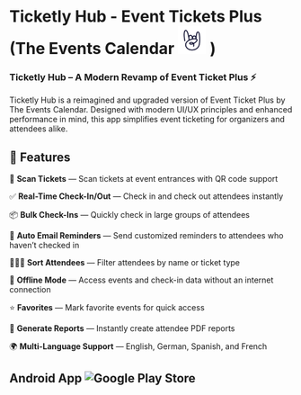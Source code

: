 # Ticketly Hub - Event Tickets Plus (The Events Calendar  <img src="tec.png" alt="The Events Calendar Logo" width="50" height="50"> )


### Ticketly Hub – A Modern Revamp of Event Ticket Plus ⚡
Ticketly Hub is a reimagined and upgraded version of Event Ticket Plus by The Events Calendar. Designed with modern UI/UX principles and enhanced performance in mind, this app simplifies event ticketing for organizers and attendees alike.

## 🚀 Features
🎫 **Scan Tickets** — Scan tickets at event entrances with QR code support  

✅ **Real-Time Check-In/Out** — Check in and check out attendees instantly  

📦 **Bulk Check-Ins** — Quickly check in large groups of attendees  

📧 **Auto Email Reminders** — Send customized reminders to attendees who haven’t checked in  

🧑‍🤝‍🧑 **Sort Attendees** — Filter attendees by name or ticket type  

📴 **Offline Mode** — Access events and check-in data without an internet connection  

⭐ **Favorites** — Mark favorite events for quick access  

📄 **Generate Reports** — Instantly create attendee PDF reports  

🌍 **Multi-Language Support** — English, German, Spanish, and French 


## Android App ![Google Play Store]([https://upload.wikimedia.org/wikipedia/commons/0/05/Google_Play_Store_icon_%282013-2016%29.png](https://i1.wp.com/9to5google.com/wp-content/uploads/sites/4/2022/07/current-google-play-icon.jpg?ssl=1))

